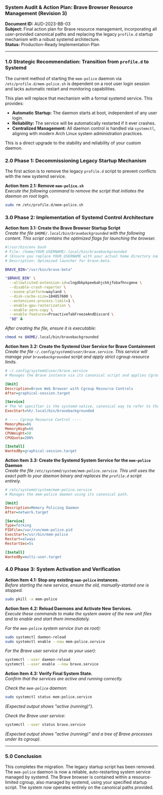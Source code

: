 ### **System Audit & Action Plan: Brave Browser Resource Management (Revision 3)**

**Document ID:** AUD-2023-BB-03  
**Subject:** Final action plan for Brave resource management, incorporating all user-provided canonical paths and replacing the legacy `profile.d` startup mechanism with a robust systemd architecture.  
**Status:** Production-Ready Implementation Plan

---

### **1.0 Strategic Recommendation: Transition from `profile.d` to Systemd**

The current method of starting the `mem-police` daemon via `/etc/profile.d/mem-police.sh` is dependent on a root user login session and lacks automatic restart and monitoring capabilities.

This plan will replace that mechanism with a formal systemd service. This provides:
*   **Automatic Startup:** The daemon starts at boot, independent of any user login.
*   **Reliability:** The service will be automatically restarted if it ever crashes.
*   **Centralized Management:** All daemon control is handled via `systemctl`, aligning with modern Arch Linux system administration practices.

This is a direct upgrade to the stability and reliability of your custom daemon.

### **2.0 Phase 1: Decommissioning Legacy Startup Mechanism**

The first action is to remove the legacy `profile.d` script to prevent conflicts with the new systemd service.

**Action Item 2.1: Remove `mem-police.sh`**  
*Execute the following command to remove the script that initiates the daemon on root login.*

```bash
sudo rm /etc/profile.d/mem-police.sh
```

### **3.0 Phase 2: Implementation of Systemd Control Architecture**

**Action Item 3.1: Create the Brave Browser Startup Script**  
*Create the file `$HOME/.local/bin/bravebackgrounded` with the following content. This script contains the optimized flags for launching the browser.*

```bash
#!/usr/bin/env bash
# File: /home/YOUR_USERNAME/.local/bin/bravebackgrounded
# (Ensure you replace YOUR_USERNAME with your actual home directory name)
# Description: Optimized launcher for brave-beta.

BRAVE_BIN="/usr/bin/brave-beta"

"$BRAVE_BIN" \
  --allowlisted-extension-id=clngdbkpkpeebahjckkjfobafhncgmne \
  --disable-crash-reporter \
  --ozone-platform=wayland \
  --disk-cache-size=104857600 \
  --extensions-process-limit=1 \
  --enable-gpu-rasterization \
  --enable-zero-copy \
  --enable-features=ProactiveTabFreezeAndDiscard \
  "$@" &
```
*After creating the file, ensure it is executable:*
```bash
chmod +x $HOME/.local/bin/bravebackgrounded
```

**Action Item 3.2: Create the Systemd User Service for Brave Containment**  
*Create the file `~/.config/systemd/user/brave.service`. This service will manage your `bravebackgrounded` script and apply strict cgroup resource limits.*

```ini
# ~/.config/systemd/user/brave.service
# Manages the Brave instance via its canonical script and applies Cgroup limits.

[Unit]
Description=Brave Web Browser with Cgroup Resource Controls
After=graphical-session.target

[Service]
# The %h specifier is the systemd-native, canonical way to refer to the user's home directory.
ExecStart=%h/.local/bin/bravebackgrounded

# ---- Cgroup Resource Control ----
MemoryMax=8G
MemoryHigh=6G
CPUWeight=50
CPUQuota=200%

[Install]
WantedBy=graphical-session.target
```

**Action Item 3.3: Create the Systemd System Service for the `mem-police` Daemon**  
*Create the file `/etc/systemd/system/mem-police.service`. This unit uses the exact path to your daemon binary and replaces the `profile.d` script entirely.*

```ini
# /etc/systemd/system/mem-police.service
# Manages the mem-police daemon using its canonical path.

[Unit]
Description=Memory Policing Daemon
After=network.target

[Service]
Type=forking
PIDFile=/var/run/mem-police.pid
ExecStart=/usr/bin/mem-police
Restart=always
RestartSec=5s

[Install]
WantedBy=multi-user.target
```

### **4.0 Phase 3: System Activation and Verification**

**Action Item 4.1: Stop any existing `mem-police` instances.**  
*Before starting the new service, ensure the old, manually-started one is stopped.*
```bash
sudo pkill -x mem-police
```

**Action Item 4.2: Reload Daemons and Activate New Services.**  
*Execute these commands to make the system aware of the new unit files and to enable and start them immediately.*

*For the `mem-police` system service (run as root):*
```bash
sudo systemctl daemon-reload
sudo systemctl enable --now mem-police.service
```

*For the Brave user service (run as your user):*
```bash
systemctl --user daemon-reload
systemctl --user enable --now brave.service
```

**Action Item 4.3: Verify Final System State.**  
*Confirm that the services are active and running correctly.*

*Check the `mem-police` daemon:*
```bash
sudo systemctl status mem-police.service
```
*(Expected output shows "active (running)").*

*Check the Brave user service:*
```bash
systemctl --user status brave.service
```
*(Expected output shows "active (running)" and a tree of Brave processes under its cgroup).*

---

### **5.0 Conclusion**

This completes the migration. The legacy startup script has been removed. The `mem-police` daemon is now a reliable, auto-restarting system service managed by systemd. The Brave browser is contained within a resource-limited cgroup, also managed by systemd, using your specified startup script. The system now operates entirely on the canonical paths provided.

